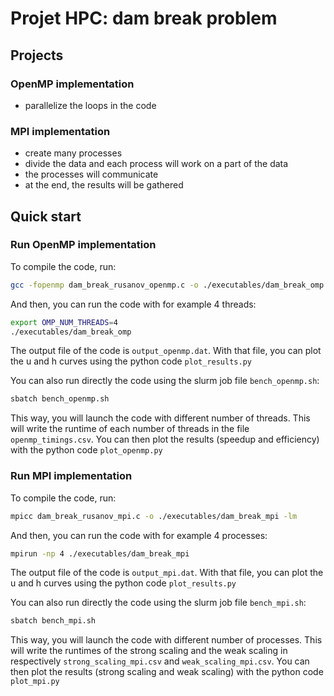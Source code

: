 # Projet HPC: dam break problem
## Projects
### OpenMP implementation
- parallelize the loops in the code
### MPI implementation
- create many processes
- divide the data and each process will work on a part of the data
- the processes will communicate
- at the end, the results will be gathered

## Quick start
### Run OpenMP implementation
To compile the code, run:
```bash
gcc -fopenmp dam_break_rusanov_openmp.c -o ./executables/dam_break_omp -lm
```
And then, you can run the code with for example 4 threads:
```bash
export OMP_NUM_THREADS=4
./executables/dam_break_omp
```
The output file of the code is `output_openmp.dat`. With that file, you can plot the u and h curves using the python code `plot_results.py`

You can also run directly the code using the slurm job file `bench_openmp.sh`:
```bash
sbatch bench_openmp.sh
```
This way, you will launch the code with different number of threads. This will write the runtime of each number of threads in the file `openmp_timings.csv`. You can then plot the results (speedup and efficiency) with the python code `plot_openmp.py`
### Run MPI implementation
To compile the code, run:
```bash
mpicc dam_break_rusanov_mpi.c -o ./executables/dam_break_mpi -lm
```
And then, you can run the code with for example 4 processes:

```bash
mpirun -np 4 ./executables/dam_break_mpi
```
The output file of the code is `output_mpi.dat`. With that file, you can plot the u and h curves using the python code `plot_results.py`

You can also run directly the code using the slurm job file `bench_mpi.sh`:
```bash
sbatch bench_mpi.sh
```
This way, you will launch the code with different number of processes. 
This will write the runtimes of the strong scaling and the weak scaling in respectively `strong_scaling_mpi.csv` and `weak_scaling_mpi.csv`. You can then plot the results (strong scaling and weak scaling) with the python code `plot_mpi.py`